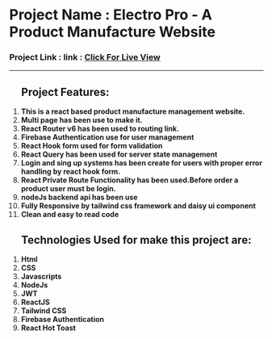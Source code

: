 <h1>Project Name : Electro Pro - A Product Manufacture Website</h1>
    <h3>Project Link : link : <a href="https://electro-pro-d7ed3.web.app/">Click For Live View</a></h3>
    <hr>
    <ol>
        <h2>Project Features:</h2>
        <li><b>This is a react based product manufacture management website.</b></li>
        <li><b>Multi page has been use to make it.</b></li>
        <li><b>React Router v6 has been used to routing link.</b></li>
        <li><b>Firebase Authentication use for user management</b></li>
        <li><b>React Hook form used for form validation</b></li>
        <li><b>React Query has been used for server state management</b></li>
        <li><b>Login and sing up systems has been create for users with proper error handling by react hook form.</b></li>
        <li><b>React Private Route Functionality has been used.Before order a product user must be login.</b></li>
        <li><b>nodeJs backend api has been use</b></li>
        <li><b>Fully Responsive by tailwind css framework and daisy ui component</b></li>
        <li><b>Clean and easy to read code</b></li>
    </ol>
<ol>
        <h2>Technologies Used for make this project are:</h2>
        <li><b>Html</b></li>
        <li><b>CSS</b></li>
        <li><b>Javascripts</b></li>
        <li><b>NodeJs</b></li>
        <li><b>JWT</b></li>
        <li><b>ReactJS</b></li>
        <li><b>Tailwind CSS</b></li>
        <li><b>Firebase Authentication</b></li>
        <li><b>React Hot Toast</b></li>    
</ol>